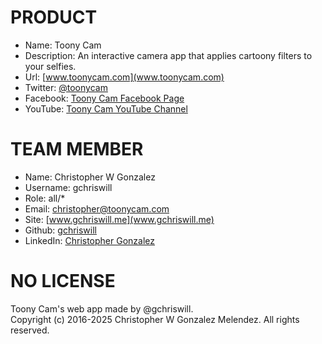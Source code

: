 PRODUCT
=======
- Name: Toony Cam
- Description: An interactive camera app that applies cartoony filters to your selfies.
- Url: [www.toonycam.com](www.toonycam.com)
- Twitter: [@toonycam](www.twitter.com/toonycam)
- Facebook: [Toony Cam Facebook Page](www.facebook.com/Toony-Cam-1837054459870891/)
- YouTube: [Toony Cam YouTube Channel](https://www.youtube.com/channel/UC3YeCpnPJtq_caK01ivWCHg)


TEAM MEMBER
===========
- Name: Christopher W Gonzalez
- Username: gchriswill
- Role: all/*
- Email: christopher@toonycam.com
- Site: [www.gchriswill.me](www.gchriswill.me)
- Github: [gchriswill](www.github.com/gchriswill)
- LinkedIn: [Christopher Gonzalez](https://www.linkedin.com/in/gchriswill)


NO LICENSE
=======
Toony Cam's web app made by @gchriswill.  
Copyright (c) 2016-2025 Christopher W Gonzalez Melendez. All rights reserved.
